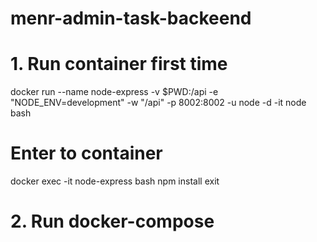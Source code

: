 # menr-admin-task-backeend

# 1. Run container first time
docker run --name node-express -v $PWD:/api -e "NODE_ENV=development" -w "/api" -p 8002:8002 -u node -d -it node bash
# Enter to container
docker exec -it node-express bash
npm install
exit

# 2. Run docker-compose
